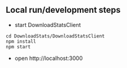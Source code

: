 ## Local run/development steps

- start DownloadStatsClient
```
cd DownloadStats/DownloadStatsClient
npm install
npm start
```

- open http://localhost:3000


